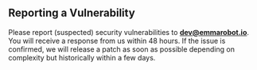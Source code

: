 ## Reporting a Vulnerability

Please report (suspected) security vulnerabilities to **[dev@emmarobot.io](mailto:dev@emmarobot.io)**. You will receive a response from
us within 48 hours. If the issue is confirmed, we will release a patch as soon as possible depending on complexity but historically within a few days.
